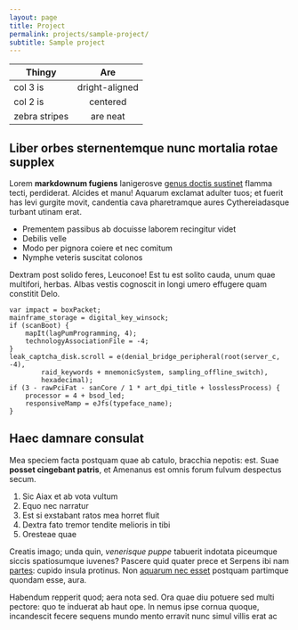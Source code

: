 ```yaml
---
layout: page
title: Project
permalink: projects/sample-project/
subtitle: Sample project
---
```


| Thingy        | Are           |
| ------------- |:-------------:|
| col 3 is      | dright-aligned |
| col 2 is      | centered      |
| zebra stripes | are neat      |

## Liber orbes sternentemque nunc mortalia rotae supplex

Lorem **markdownum fugiens** lanigerosve [genus doctis
sustinet](http://violenta.com/contraria) flamma tecti, perdiderat. Alcides et
manu! Aquarum exclamat adulter tuos; et fuerit has levi gurgite movit, candentia
cava pharetramque aures Cythereiadasque turbant utinam erat.

- Prementem passibus ab docuisse laborem recingitur videt
- Debilis velle
- Modo per pignora coiere et nec comitum
- Nymphe veteris suscitat colonos

Dextram post solido feres, Leuconoe! Est tu est solito cauda, unum quae
multifori, herbas. Albas vestis cognoscit in longi umero effugere quam constitit
Delo.

    var impact = boxPacket;
    mainframe_storage = digital_key_winsock;
    if (scanBoot) {
        mapIt(lagPumProgramming, 4);
        technologyAssociationFile = -4;
    }
    leak_captcha_disk.scroll = e(denial_bridge_peripheral(root(server_c, -4),
            raid_keywords + mnemonicSystem, sampling_offline_switch),
            hexadecimal);
    if (3 - rawPciFat - sanCore / 1 * art_dpi_title + losslessProcess) {
        processor = 4 + bsod_led;
        responsiveMamp = eJfs(typeface_name);
    }

## Haec damnare consulat

Mea speciem facta postquam quae ab catulo, bracchia nepotis: est. Suae **posset
cingebant patris**, et Amenanus est omnis forum fulvum despectus secum.

1. Sic Aiax et ab vota vultum
2. Equo nec narratur
3. Est si exstabant ratos mea horret fluit
4. Dextra fato tremor tendite melioris in tibi
5. Oresteae quae

Creatis imago; unda quin, *venerisque puppe* tabuerit indotata piceumque siccis
spatiosumque iuvenes? Pascere quid quater prece et Serpens ibi nam
[partes](http://si-super.org/): cupido insula protinus. Non [aquarum nec
esset](http://fines.org/fit-sociare.html) postquam partimque quondam esse, aura.

Habendum repperit quod; aera nota sed. Ora quae diu potuere sed multi pectore:
quo te induerat ab haut ope. In nemus ipse cornua quoque, incandescit fecere
sequens mundo mento erravit nunc simul villis erat ac
